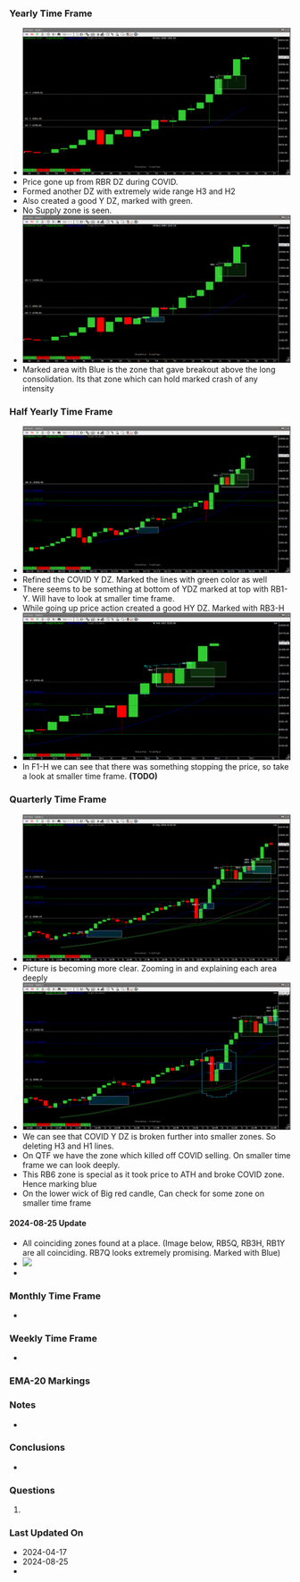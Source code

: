 ### Yearly Time Frame
- ![](_attachments/Pasted%20image%2020240417092909.png)
- Price gone up from RBR DZ during COVID.
- Formed another DZ with extremely wide range H3 and H2
- Also created a good Y DZ, marked with green.
- No Supply zone is seen.
- ![](_attachments/Pasted%20image%2020240417093110.png)
- Marked area with Blue is the zone that gave breakout above the long consolidation. Its that zone which can hold marked crash of any intensity
### Half Yearly Time Frame
- ![](_attachments/Pasted%20image%2020240417100708.png)
- Refined the COVID Y DZ. Marked the lines with green color as well
- There seems to be something at bottom of YDZ marked at top with RB1-Y. Will have to look at smaller time frame.
- While going up price action created a good HY DZ. Marked with RB3-H
- ![](_attachments/Pasted%20image%2020240417101350.png)
- In F1-H we can see that there was something stopping the price, so take a look at smaller time frame. **(TODO)**
### Quarterly Time Frame
- ![](_attachments/Pasted%20image%2020240417103041.png)
- Picture is becoming more clear. Zooming in and explaining each area deeply
- ![](_attachments/Pasted%20image%2020240417120630.png)
- We can see that COVID Y DZ is broken further into smaller zones. So deleting H3 and H1 lines.
- On QTF we have the zone which killed off COVID selling. On smaller time frame we can look deeply.
- This RB6 zone is special as it took price to ATH and broke COVID zone. Hence marking blue
- On the lower wick of Big red candle, Can check for some zone on smaller time frame
#### 2024-08-25 Update
- All coinciding zones found at a place. (Image below, RB5Q, RB3H, RB1Y are all coinciding. RB7Q looks extremely promising. Marked with Blue)
- ![](_attachments/Pasted%20image%2020240825134218.png)
- 
### Monthly Time Frame
- 
### Weekly Time Frame
- 
### EMA-20 Markings

### Notes
- 
### **Conclusions**
- 
### **Questions**
1. 
### Last Updated On
- 2024-04-17
- 2024-08-25
- 